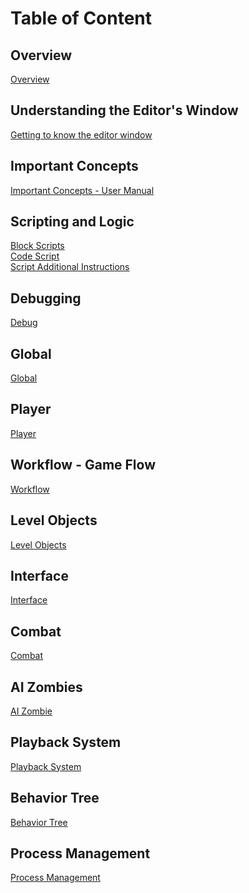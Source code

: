 # Table of Content
## Overview
[Overview](https://github.com/trivyGameCTV/Craftland-Tutorial/blob/main/English/1.%20Overview/Overview%20-%20User%20Manual.md)

## Understanding the Editor's Window
[Getting to know the editor window]()  

## Important Concepts
[Important Concepts - User Manual]()  

## Scripting and Logic
[Block Scripts]()  
[Code Script]()  
[Script Additional Instructions]()  

## Debugging
[Debug]()

## Global
[Global]()

## Player
[Player]()

## Workflow - Game Flow
[Workflow]()

## Level Objects
[Level Objects]()

## Interface
[Interface]()

## Combat
[Combat]()

## AI Zombies
[AI Zombie]()

## Playback System
[Playback System]()

## Behavior Tree
[Behavior Tree]()

## Process Management
[Process Management]()
